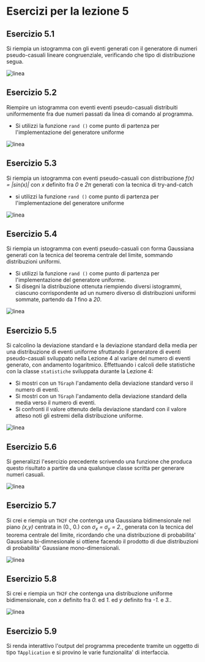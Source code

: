 # Esercizi per la lezione 5

## Esercizio 5.1

Si riempia un istogramma con gli eventi generati con il generatore di numeri pseudo-casuali
lineare congruenziale, verificando che tipo di distribuzione segua.

![linea](../immagini/linea.png)

## Esercizio 5.2 

Riempire un istogramma con eventi eventi pseudo-casuali
distribuiti uniformemente fra due numeri passati da linea di comando al programma.
  * Si utilizzi la funzione ```rand ()``` come punto di partenza 
    per l'implementazione del generatore uniforme

![linea](../immagini/linea.png)

## Esercizio 5.3

Si riempia un istogramma con eventi pseudo-casuali con distribuzione 
*f(x) = |sin(x)|* con *x* definito fra *0* e *2&pi;*
generati con la tecnica di try-and-catch
  * si utilizzi la funzione ```rand ()``` come punto di partenza 
    per l'implementazione del generatore uniforme
    
![linea](../immagini/linea.png)

## Esercizio 5.4

Si riempia un istogramma con eventi pseudo-casuali con forma Gaussiana
generati con la tecnica del teorema centrale del limite,
sommando distribuzioni uniformi.
  * Si utilizzi la funzione ```rand ()``` come punto di partenza 
    per l'implementazione del generatore uniforme.
  * Si disegni la distribuzione ottenuta riempiendo diversi istogrammi,
    ciascuno corrispondente ad un numero diverso di distribuzioni uniformi sommate,
    partendo da *1* fino a *20*.

![linea](../immagini/linea.png)

## Esercizio 5.5

Si calcolino la deviazione standard e la deviazione standard della media
per una distribuzione di eventi uniforme
sfruttando il generatore di eventi pseudo-casuali sviluppato nella Lezione 4
al variare del numero di eventi generato, con andamento logaritmico.
Effettuando i calcoli delle statistiche 
con la classe ```statistiche``` sviluppata durante la Lezione 4:
  * Si mostri con un ```TGraph``` l'andamento della deviazione standard verso il numero di eventi.
  * Si mostri con un ```TGraph``` l'andamento della deviazione standard della media verso il numero di eventi.
  * Si confronti il valore ottenuto della deviazione standard con il valore atteso 
    noti gli estremi della distribuzione uniforme.  

![linea](../immagini/linea.png)

## Esercizio 5.6

Si generalizzi l'esercizio precedente scrivendo una funzione
che produca questo risultato a partire da una qualunque classe 
scritta per generare numeri casuali.


![linea](../immagini/linea.png)

## Esercizio 5.7

Si crei e riempia un ```TH2F``` che contenga una Gaussiana bidimensionale nel piano *(x,y)* 
centrata in (0., 0.) con *&sigma;<sub>x</sub> = &sigma;<sub>y</sub> = 2.*,
generata con la tecnica del teorema centrale del limite,
ricordando che una distribuzione di probabilita' Gaussiana bi-dimnesionale 
si ottiene facendo il prodotto di due distribuzioni di probabilita' Gaussiane mono-dimensionali.

![linea](../immagini/linea.png)

## Esercizio 5.8

Si crei e riempia un ```TH2F``` che contenga una distribuzione uniforme 
bidimensionale, con *x* definito fra *0.* ed *1.* 
ed *y* definito fra *-1.* e *3.*.

![linea](../immagini/linea.png)

## Esercizio 5.9

Si renda interattivo l'output del programma precedente tramite un oggetto di tipo ```TApplication```
e si provino le varie funzionalita' di interfaccia.

